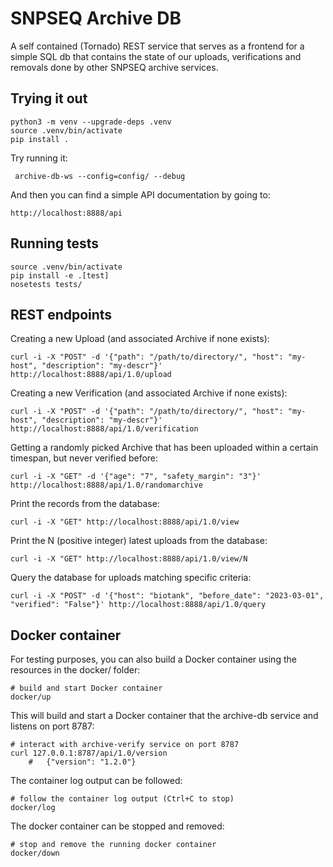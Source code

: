 SNPSEQ Archive DB
==================

A self contained (Tornado) REST service that serves as a frontend for a simple SQL db that contains the state of our
uploads, verifications and removals done by other SNPSEQ archive services.

Trying it out
-------------

    python3 -m venv --upgrade-deps .venv
    source .venv/bin/activate
    pip install .

Try running it:

     archive-db-ws --config=config/ --debug

And then you can find a simple API documentation by going to:

    http://localhost:8888/api

Running tests
-------------

    source .venv/bin/activate
    pip install -e .[test]
    nosetests tests/


REST endpoints
--------------

Creating a new Upload (and associated Archive if none exists): 

    curl -i -X "POST" -d '{"path": "/path/to/directory/", "host": "my-host", "description": "my-descr"}' http://localhost:8888/api/1.0/upload

Creating a new Verification (and associated Archive if none exists):
    
    curl -i -X "POST" -d '{"path": "/path/to/directory/", "host": "my-host", "description": "my-descr"}' http://localhost:8888/api/1.0/verification

Getting a randomly picked Archive that has been uploaded within a certain timespan, but never verified before: 

    curl -i -X "GET" -d '{"age": "7", "safety_margin": "3"}' http://localhost:8888/api/1.0/randomarchive

Print the records from the database:

    curl -i -X "GET" http://localhost:8888/api/1.0/view

Print the N (positive integer) latest uploads from the database:

    curl -i -X "GET" http://localhost:8888/api/1.0/view/N

Query the database for uploads matching specific criteria:
    
    curl -i -X "POST" -d '{"host": "biotank", "before_date": "2023-03-01", "verified": "False"}' http://localhost:8888/api/1.0/query

Docker container
----------------

For testing purposes, you can also build a Docker container using the resources in the docker/ folder:

    # build and start Docker container
    docker/up

This will build and start a Docker container that the archive-db service and listens on port 8787:

    # interact with archive-verify service on port 8787
    curl 127.0.0.1:8787/api/1.0/version
        #   {"version": "1.2.0"}

The container log output can be followed:

    # follow the container log output (Ctrl+C to stop)
    docker/log

The docker container can be stopped and removed:

    # stop and remove the running docker container
    docker/down
